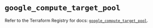 # `google_compute_target_pool`

Refer to the Terraform Registry for docs: [`google_compute_target_pool`](https://registry.terraform.io/providers/hashicorp/google/5.24.0/docs/resources/compute_target_pool).

